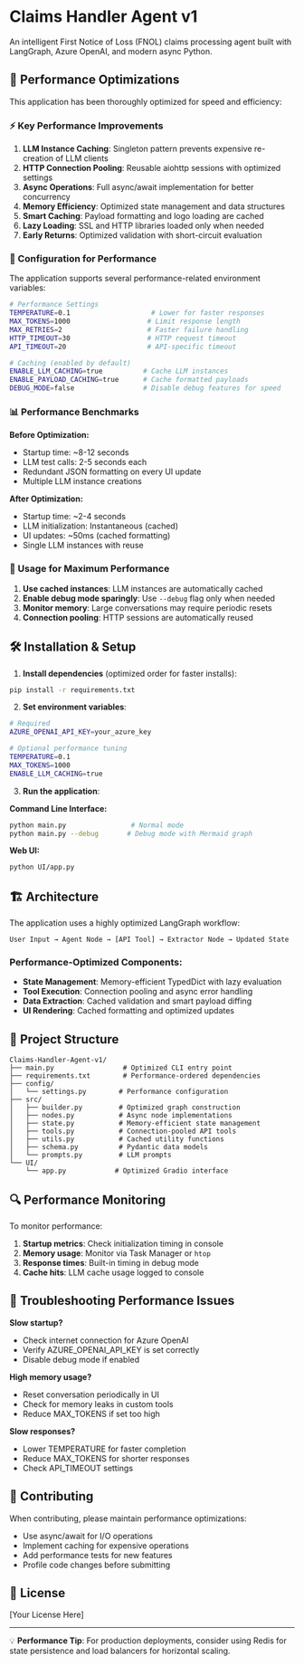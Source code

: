 # Claims Handler Agent v1

An intelligent First Notice of Loss (FNOL) claims processing agent built with LangGraph, Azure OpenAI, and modern async Python.

## 🚀 Performance Optimizations

This application has been thoroughly optimized for speed and efficiency:

### ⚡ Key Performance Improvements

1. **LLM Instance Caching**: Singleton pattern prevents expensive re-creation of LLM clients
2. **HTTP Connection Pooling**: Reusable aiohttp sessions with optimized settings
3. **Async Operations**: Full async/await implementation for better concurrency
4. **Memory Efficiency**: Optimized state management and data structures
5. **Smart Caching**: Payload formatting and logo loading are cached
6. **Lazy Loading**: SSL and HTTP libraries loaded only when needed
7. **Early Returns**: Optimized validation with short-circuit evaluation

### 🔧 Configuration for Performance

The application supports several performance-related environment variables:

```bash
# Performance Settings
TEMPERATURE=0.1                    # Lower for faster responses
MAX_TOKENS=1000                   # Limit response length
MAX_RETRIES=2                     # Faster failure handling
HTTP_TIMEOUT=30                   # HTTP request timeout
API_TIMEOUT=20                    # API-specific timeout

# Caching (enabled by default)
ENABLE_LLM_CACHING=true          # Cache LLM instances
ENABLE_PAYLOAD_CACHING=true      # Cache formatted payloads
DEBUG_MODE=false                 # Disable debug features for speed
```

### 📊 Performance Benchmarks

**Before Optimization:**
- Startup time: ~8-12 seconds
- LLM test calls: 2-5 seconds each
- Redundant JSON formatting on every UI update
- Multiple LLM instance creations

**After Optimization:**
- Startup time: ~2-4 seconds
- LLM initialization: Instantaneous (cached)
- UI updates: ~50ms (cached formatting)
- Single LLM instances with reuse

### 🎯 Usage for Maximum Performance

1. **Use cached instances**: LLM instances are automatically cached
2. **Enable debug mode sparingly**: Use `--debug` flag only when needed
3. **Monitor memory**: Large conversations may require periodic resets
4. **Connection pooling**: HTTP sessions are automatically reused

## 🛠️ Installation & Setup

1. **Install dependencies** (optimized order for faster installs):
```bash
pip install -r requirements.txt
```

2. **Set environment variables**:
```bash
# Required
AZURE_OPENAI_API_KEY=your_azure_key

# Optional performance tuning
TEMPERATURE=0.1
MAX_TOKENS=1000
ENABLE_LLM_CACHING=true
```

3. **Run the application**:

**Command Line Interface:**
```bash
python main.py                # Normal mode
python main.py --debug       # Debug mode with Mermaid graph
```

**Web UI:**
```bash
python UI/app.py
```

## 🏗️ Architecture

The application uses a highly optimized LangGraph workflow:

```
User Input → Agent Node → [API Tool] → Extractor Node → Updated State
```

### Performance-Optimized Components:

- **State Management**: Memory-efficient TypedDict with lazy evaluation
- **Tool Execution**: Connection pooling and async error handling
- **Data Extraction**: Cached validation and smart payload diffing
- **UI Rendering**: Cached formatting and optimized updates

## 📁 Project Structure

```
Claims-Handler-Agent-v1/
├── main.py                 # Optimized CLI entry point
├── requirements.txt        # Performance-ordered dependencies
├── config/
│   └── settings.py        # Performance configuration
├── src/
│   ├── builder.py         # Optimized graph construction
│   ├── nodes.py           # Async node implementations
│   ├── state.py           # Memory-efficient state management
│   ├── tools.py           # Connection-pooled API tools
│   ├── utils.py           # Cached utility functions
│   ├── schema.py          # Pydantic data models
│   └── prompts.py         # LLM prompts
└── UI/
    └── app.py            # Optimized Gradio interface
```

## 🔍 Performance Monitoring

To monitor performance:

1. **Startup metrics**: Check initialization timing in console
2. **Memory usage**: Monitor via Task Manager or `htop`
3. **Response times**: Built-in timing in debug mode
4. **Cache hits**: LLM cache usage logged to console

## 🚨 Troubleshooting Performance Issues

**Slow startup?**
- Check internet connection for Azure OpenAI
- Verify AZURE_OPENAI_API_KEY is set correctly
- Disable debug mode if enabled

**High memory usage?**
- Reset conversation periodically in UI
- Check for memory leaks in custom tools
- Reduce MAX_TOKENS if set too high

**Slow responses?**
- Lower TEMPERATURE for faster completion
- Reduce MAX_TOKENS for shorter responses
- Check API_TIMEOUT settings

## 🤝 Contributing

When contributing, please maintain performance optimizations:

- Use async/await for I/O operations
- Implement caching for expensive operations
- Add performance tests for new features
- Profile code changes before submitting

## 📝 License

[Your License Here]

---

💡 **Performance Tip**: For production deployments, consider using Redis for state persistence and load balancers for horizontal scaling. 
